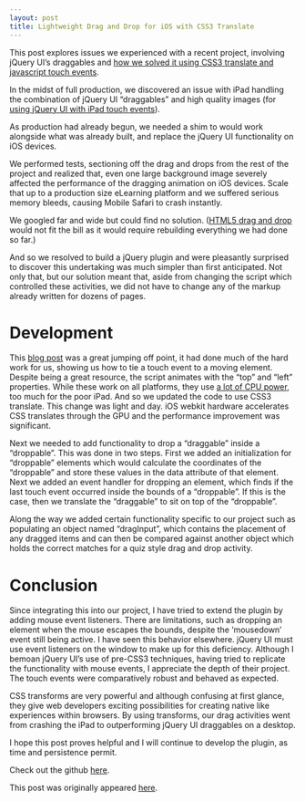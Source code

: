 ```yaml
---
layout: post
title: Lightweight Drag and Drop for iOS with CSS3 Translate
---
```


This post explores issues we experienced with a recent project, involving jQuery UI’s draggables and [how we solved it using CSS3 translate and javascript touch events](https://github.com/gbrassey/iDraggable "iDraggable").

In the midst of full production, we discovered an issue with iPad handling the combination of jQuery UI “draggables” and high quality images (for [using jQuery UI with iPad touch events](http://touchpunch.furf.com/ "Touch Punch")).

As production had already begun, we needed a shim to would work alongside what was already built, and replace the jQuery UI functionality on iOS devices.

We performed tests, sectioning off the drag and drops from the rest of the project and realized that, even one large background image severely affected the performance of the dragging animation on iOS devices. Scale that up to a production size eLearning platform and we suffered serious memory bleeds, causing Mobile Safari to crash instantly.

We googled far and wide but could find no solution. ([HTML5 drag and drop](https://developer.mozilla.org/en-US/docs/DragDrop/Drag_and_Drop "HTML5 Drag and Drop") would not fit the bill as it would require rebuilding everything we had done so far.)

And so we resolved to build a jQuery plugin and were pleasantly surprised to discover this undertaking was much simpler than first anticipated. Not only that, but our solution meant that, aside from changing the script which controlled these activities, we did not have to change any of the markup already written for dozens of pages.

# Development
This [blog post](http://popdevelop.com/2010/08/touching-the-web/ "Touching The Web") was a great jumping off point, it had done much of the hard work for us, showing us how to tie a touch event to a moving element. Despite being a great resource, the script animates with the “top” and “left” properties. While these work on all platforms, they use [a lot of CPU power](http://www.paulirish.com/2012/why-moving-elements-with-translate-is-better-than-posabs-topleft/ "Why Moving Elements With Translate() Is Better Than Pos:abs Top/left"), too much for the poor iPad. And so we updated the code to use CSS3 translate. This change was light and day. iOS webkit hardware accelerates CSS translates through the GPU and the performance improvement was significant.

Next we needed to add functionality to drop a “draggable” inside a “droppable”. This was done in two steps. First we added an initialization for “droppable” elements which would calculate the coordinates of the “droppable” and store these values in the data attribute of that element. Next we added an event handler for dropping an element, which finds if the last touch event occurred inside the bounds of a “droppable”. If this is the case, then we translate the “draggable” to sit on top of the “droppable”.

Along the way we added certain functionality specific to our project such as populating an object named “dragInput”, which contains the placement of any dragged items and can then be compared against another object which holds the correct matches for a quiz style drag and drop activity.

# Conclusion
Since integrating this into our project, I have tried to extend the plugin by adding mouse event listeners. There are limitations, such as dropping an element when the mouse escapes the bounds, despite the ‘mousedown’ event still being active. I have seen this behavior elsewhere. jQuery UI must use event listeners on the window to make up for this deficiency. Although I bemoan jQuery UI’s use of pre-CSS3 techniques, having tried to replicate the functionality with mouse events, I appreciate the depth of their project. The touch events were comparatively robust and behaved as expected.

CSS transforms are very powerful and although confusing at first glance, they give web developers exciting possibilities for creating native like experiences within browsers. By using transforms, our drag activities went from crashing the iPad to outperforming jQuery UI draggables on a desktop.

I hope this post proves helpful and I will continue to develop the plugin, as time and persistence permit.

Check out the github [here](http://github.com/gbrassey/iDraggable "iDraggable").

This post was originally appeared [here](http://www.themechanism.com/voice/2014/04/18/lightweight-drag-and-drop-for-ios-with-css3-translate/ "What The L!").